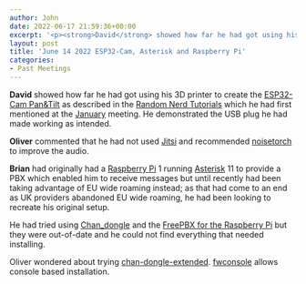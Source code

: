 ```yaml
---
author: John
date: 2022-06-17 21:59:36+00:00
excerpt: '<p><strong>David</strong> showed how far he had got using his 3D printer to create the <a href="https://www.thingiverse.com/thing:4621865" type="text/html" role="link">ESP32-Cam Pan&Tilt</a> as described in the <a href="https://randomnerdtutorials.com/esp32-cam-pan-and-tilt-2-axis/" type="text/html" role="link">Random Nerd Tutorials</a> which he had first mentioned at the <a href="https://bradlug.co.uk/blog/2022/01/15/january-11-2022-kontact-backups-konqueror-jellyfin-ad-silence-thingyverse" type="text/html" role="link">January</a> meeting. He demonstrated the USB plug he had made working as intended.</p>'
layout: post
title: 'June 14 2022 ESP32-Cam, Asterisk and Raspberry Pi'
categories:
- Past Meetings
---
```


<p><strong>David</strong> showed how far he had got using his 3D printer to create the <a href="https://www.thingiverse.com/thing:4621865" type="text/html" role="link">ESP32-Cam Pan&Tilt</a> as described in the <a href="https://randomnerdtutorials.com/esp32-cam-pan-and-tilt-2-axis/" type="text/html" role="link">Random Nerd Tutorials</a> which he had first mentioned at the <a href="https://bradlug.co.uk/blog/2022/01/15/january-11-2022-kontact-backups-konqueror-jellyfin-ad-silence-thingyverse" type="text/html" role="link">January</a> meeting. He demonstrated the USB plug he had made working as intended.</p><p><strong>Oliver</strong> commented that he had not used <a href="https://jitsi.org/" type="text/html" role="link">Jitsi</a> and recommended <a href="https://github.com/noisetorch" type="text/html" role="link">noisetorch</a> to improve the audio.</p><p><strong>Brian</strong> had originally had a <a href="https://www.raspberrypi.org/" type="text/html" role="link">Raspberry Pi</a> 1 running <a href="https://www.asterisk.org/" type="text/html" role="link">Asterisk</a> 11 to provide a PBX which enabled him to receive messages but until recently had been taking advantage of EU wide roaming instead; as that had come to an end as UK providers abandoned EU wide roaming, he had been looking to recreate his original setup.</p><p>He had tried using <a href="http://www.raspberry-asterisk.org/documentation/gsm-voip-gateway-with-chan_dongle/" type="text/html" role="link">Chan_dongle</a> and the <a href="https://www.dslreports.com/forum/r30661088-PBX-FreePBX-for-the-Raspberry-Pi" type="text/html" role="link">FreePBX for the Raspberry Pi</a> but they were out-of-date and he could not find everything that needed installing.</p><p>Oliver wondered about trying <a href="https://garronej.github.io/chan-dongle-extended-pages/" type="text/html" role="link">chan-dongle-extended</a>. <a href="https://wiki.freepbx.org/pages/viewpage.action?pageId=37912685" type="text/html" role="link">fwconsole</a> allows console based installation.</p>
